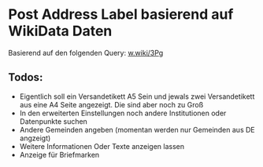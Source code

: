 # Post Address Label basierend auf WikiData Daten

Basierend auf den folgenden Query: [w.wiki/3Pg](https://w.wiki/3Pg)

## Todos:
* Eigentlich soll ein Versandetikett A5 Sein und jewals zwei Versandetikett aus eine A4 Seite angezeigt. Die sind aber noch zu Groß
* In den erweiterten Einstellungen noch andere Institutionen oder Datenpunkte suchen
* Andere Gemeinden angeben (momentan werden nur Gemeinden aus DE angzeigt)
* Weitere Informationen Oder Texte anzeigen lassen 
* Anzeige für Briefmarken
